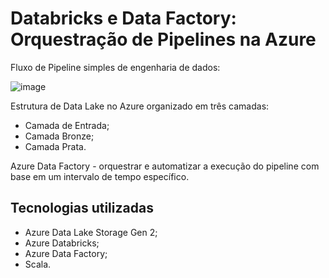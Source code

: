 # Databricks e Data Factory: Orquestração de Pipelines na Azure

Fluxo de Pipeline simples de engenharia de dados:

![image](https://github.com/millenagena/pipeline-databricks-azure/assets/69437878/3cec661b-de43-4ea7-91bf-2f2bad541e95)

Estrutura de Data Lake no Azure organizado em três camadas:

* Camada de Entrada;
* Camada Bronze;
* Camada Prata.

Azure Data Factory - orquestrar e automatizar a execução do pipeline com base em um intervalo de tempo específico.

## Tecnologias utilizadas

* Azure Data Lake Storage Gen 2;
* Azure Databricks;
* Azure Data Factory;
* Scala.

